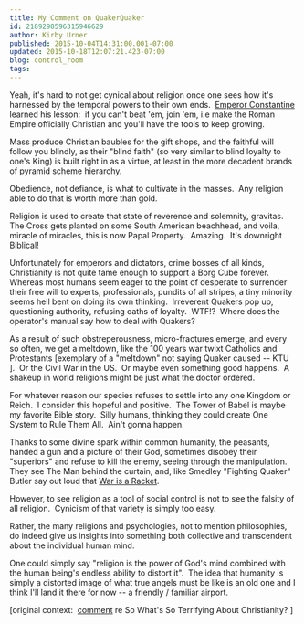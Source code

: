 ```yaml
---
title: My Comment on QuakerQuaker
id: 2189290596315946629
author: Kirby Urner
published: 2015-10-04T14:31:00.001-07:00
updated: 2015-10-18T12:07:21.423-07:00
blog: control_room
tags: 
---
```


Yeah,
 it's hard to not get cynical about religion once one sees how it's 
harnessed by the temporal powers to their own ends.  [Emperor Constantine](http://controlroom.blogspot.com/2013/12/twelve-years-of-slavery-movie-review.html)
 learned his lesson:  if you can't beat 'em, join 'em, i.e make the 
Roman Empire officially Christian and you'll have the tools to keep 
growing.  

Mass produce Christian baubles for the gift shops, and
 the faithful will follow you blindly, as their "blind faith" (so very 
similar to blind loyalty to one's King) is built right in as a virtue, 
at least in the more decadent brands of pyramid scheme hierarchy.  

Obedience, not defiance, is what to cultivate in the masses.  Any religion able to do that is worth more than gold.  

Religion
 is used to create that state of reverence and solemnity, gravitas.  The
 Cross gets planted on some South American beachhead, and voila, miracle
 of miracles, this is now Papal Property.  Amazing.  It's downright 
Biblical!

Unfortunately for emperors and dictators, crime bosses 
of all kinds, Christianity is not quite tame enough to support a Borg 
Cube forever.  Whereas most humans seem eager to the point of desperate 
to surrender their free will to experts, professionals, pundits of all 
stripes, a tiny minority seems hell bent on doing its own thinking.  
Irreverent Quakers pop up, questioning authority, refusing oaths of 
loyalty.  WTF!?  Where does the operator's manual say how to deal with 
Quakers?

As a result of such obstreperousness, micro-fractures 
emerge, and every so often, we get a meltdown, like the 100 years war 
twixt Catholics and Protestants [exemplary of a "meltdown" not saying Quaker caused -- KTU ].  Or the Civil War in the US.  Or maybe 
even something good happens.  A shakeup in world religions might be just
 what the doctor ordered.

For whatever reason our species refuses
 to settle into any one Kingdom or Reich.  I consider this hopeful and 
positive.  The Tower of Babel is maybe my favorite Bible story.  Silly 
humans, thinking they could create One System to Rule Them All.  Ain't 
gonna happen.

Thanks to some divine spark within common humanity,
 the peasants, handed a gun and a picture of their God, sometimes 
disobey their "superiors" and refuse to kill the enemy, seeing through 
the manipulation.  They see The Man behind the curtain, and, like 
Smedley "Fighting Quaker" Butler say out loud that [War is a Racket](http://worldgame.blogspot.com/2011/10/esozone-talk.html).

However,
 to see religion as a tool of social control is not to see the falsity 
of all religion.  Cynicism of that variety is simply too easy.

Rather,
 the many religions and psychologies, not to mention philosophies, do 
indeed give us insights into something both collective and transcendent 
about the individual human mind.  

One could simply say "religion is the power of God's mind combined with
 the human being's endless ability to distort it".  The idea that 
humanity is simply a distorted image of what true angels must be like is an
 old one and I think I'll land it there for now -- a friendly / familiar
 airport.

[original context:  [comment](http://www.quakerquaker.org/profiles/blog/show?id=2360685%3ABlogPost%3A137344&commentId=2360685%3AComment%3A137639) re So What's So Terrifying About Christianity? ]
